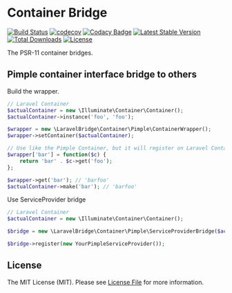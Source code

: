 # Container Bridge

[![Build Status](https://travis-ci.com/laravel-bridge/support.svg?branch=master)](https://travis-ci.com/laravel-bridge/container)
[![codecov](https://codecov.io/gh/laravel-bridge/support/branch/master/graph/badge.svg)](https://codecov.io/gh/laravel-bridge/container)
[![Codacy Badge](https://api.codacy.com/project/badge/Grade/78bd52cc844443d5bf8ea1faf0967af4)](https://www.codacy.com/gh/laravel-bridge/container)
[![Latest Stable Version](https://poser.pugx.org/MilesChou/parkdown/v/stable)](https://packagist.org/packages/laravel-bridge/container)
[![Total Downloads](https://poser.pugx.org/MilesChou/parkdown/d/total.svg)](https://packagist.org/packages/laravel-bridge/container)
[![License](https://poser.pugx.org/MilesChou/parkdown/license)](https://packagist.org/packages/laravel-bridge/container)

The PSR-11 container bridges.

## Pimple container interface bridge to others

Build the wrapper.

```php
// Laravel Container
$actualContainer = new \Illuminate\Container\Container();
$actualContainer->instance('foo', 'foo');

$wrapper = new \LaravelBridge\Container\Pimple\ContainerWrapper();
$wrapper->setContainer($actualContainer);

// Use like the Pimple Container, but it will register on Laravel Container
$wrapper['bar'] = function($c) {
    return 'bar' . $c->get('foo');
};

$wrapper->get('bar'); // 'barfoo'
$actualContainer->make('bar'); // 'barfoo'
```

Use ServiceProvider bridge

```php
// Laravel Container
$actualContainer = new \Illuminate\Container\Container();

$bridge = new \LaravelBridge\Container\Pimple\ServiceProviderBridge($actualContainer);

$bridge->register(new YourPimpleServiceProvider());
```

## License

The MIT License (MIT). Please see [License File](LICENSE) for more information.
